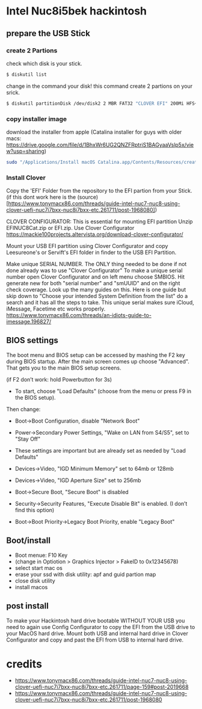 # Intel Nuc8i5bek hackintosh


## prepare the USB Stick
### create 2 Partions

check which disk is your stick.
```bash
$ diskutil list 
```
change in the command your disk!
this command create 2 partions on your srick.

```bash
$ diskutil partitionDisk /dev/disk2 2 MBR FAT32 "CLOVER EFI" 200Mi HFS+J "install_osx" R 
```

### copy installer image
download the installer from apple (Catalina installer for guys with older macs: https://drive.google.com/file/d/1BhxWr6UG2QNZFRptriS1BAGyaaVslp5x/view?usp=sharing)
```bash
sudo "/Applications/Install macOS Catalina.app/Contents/Resources/createinstallmedia" --volume  /Volumes/install_osx --nointeraction
```

### Install Clover
Copy the 'EFI' Folder from the repository to the EFI partion from your Stick. (if this dont work here is the (source)[https://www.tonymacx86.com/threads/guide-intel-nuc7-nuc8-using-clover-uefi-nuc7i7bxx-nuc8i7bxx-etc.261711/post-1968080])

CLOVER CONFIGURATOR: This is essential for mounting EFI partition
Unzip EFINUC8Cat.zip or EFI.zip. Use Clover Configurator https://mackie100projects.altervista.org/download-clover-configurator/ 

Mount your USB EFI partition using Clover Configurator and copy Leesureone's or Servift's EFI folder in finder to the USB EFI Partition.

Make unique SERIAL NUMBER. The ONLY thing needed to be done if not done already was to use "Clover Configurator" To make a unique serial number open Clover Configurator and on left menu choose SMBIOS. 
Hit generate new for both "serial number" and "smUUID" and on the right check coverage. Look up the many guides on this. Here is one guide but skip down to "Choose your intended System Definition from the list" do a search and it has all the steps to take. This unique serial makes sure iCloud, iMessage, Facetime etc works properly. https://www.tonymacx86.com/threads/an-idiots-guide-to-imessage.196827/


## BIOS settings
The boot menu and BIOS setup can be accessed by mashing the F2 key during BIOS startup. After the main screen comes up choose "Advanced". That gets you to the main BIOS setup screens.

(if F2 don’t work: hold Powerbutton for 3s)

- To start, choose "Load Defaults" (choose from the menu or press F9 in the BIOS setup).

Then change:
- Boot->Boot Configuration, disable "Network Boot"
- Power->Secondary Power Settings, "Wake on LAN from S4/S5", set to "Stay Off"

- These settings are important but are already set as needed by "Load Defaults"
- Devices->Video, "IGD Minimum Memory" set to 64mb or 128mb
- Devices->Video, "IGD Aperture Size" set to 256mb
- Boot->Secure Boot, "Secure Boot" is disabled
- Security->Security Features, "Execute Disable Bit" is enabled. (I don’t find this option)

- Boot->Boot Priority->Legacy Boot Priority, enable "Legacy Boot"

## Boot/install
- Boot menue: F10 Key
- (change in Optiotion > Graphics Injector > FakeID to 0x12345678)
- select start mac os
- erase your ssd with disk utility: apf and guid partion map
- close disk utility
- install macos

## post install

To make your Hackintosh hard drive bootable WITHOUT YOUR USB you need to again use Config Configurator to copy the EFI from the USB drive to your MacOS hard drive. Mount both USB and internal hard drive in Clover Configurator and copy and past the EFI from USB to internal hard drive. 

# credits
- https://www.tonymacx86.com/threads/guide-intel-nuc7-nuc8-using-clover-uefi-nuc7i7bxx-nuc8i7bxx-etc.261711/page-159#post-2019668
- https://www.tonymacx86.com/threads/guide-intel-nuc7-nuc8-using-clover-uefi-nuc7i7bxx-nuc8i7bxx-etc.261711/post-1968080
